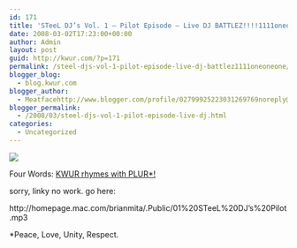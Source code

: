 ```yaml
---
id: 171
title: 'STeeL DJ’s Vol. 1 – Pilot Episode – Live DJ BATTLEZ!!!!1111oneoneone!'
date: 2008-03-02T17:23:00+00:00
author: Admin
layout: post
guid: http://kwur.com/?p=171
permalink: /steel-djs-vol-1-pilot-episode-live-dj-battlez1111oneoneone/
blogger_blog:
  - blog.kwur.com
blogger_author:
  - Meatfacehttp://www.blogger.com/profile/02799925223031269769noreply@blogger.com
blogger_permalink:
  - /2008/03/steel-djs-vol-1-pilot-episode-live-dj.html
categories:
  - Uncategorized
---
```

<div class="pf-content">
  <p>
    <img src="http://homepage.mac.com/brianmita/.Pictures/STL-DJ's.jpg" />
  </p>
  
  <p>
    Four Words: <a href src="http://homepage.mac.com/brianmita/.Public/01%20STeeL%20DJ's%20Pilot.mp3">KWUR rhymes with PLUR*!</a>
  </p>
  
  <p>
    sorry, linky no work. go here:
  </p>
  
  <p>
    http://homepage.mac.com/brianmita/.Public/01%20STeeL%20DJ’s%20Pilot.mp3
  </p>
  
  <p>
    *Peace, Love, Unity, Respect.
  </p>
</div>